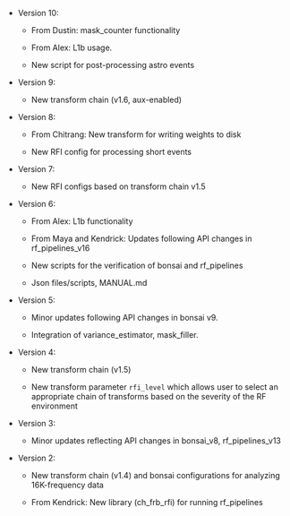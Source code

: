 - Version 10:

   - From Dustin: mask_counter functionality

   - From Alex: L1b usage.

   - New script for post-processing astro events

- Version 9:

   - New transform chain (v1.6, aux-enabled)

- Version 8:

   - From Chitrang: New transform for writing weights to disk

   - New RFI config for processing short events

- Version 7:

   - New RFI configs based on transform chain v1.5

- Version 6:

   - From Alex: L1b functionality

   - From Maya and Kendrick: Updates following API changes in rf_pipelines_v16

   - New scripts for the verification of bonsai and rf_pipelines

   - Json files/scripts, MANUAL.md

- Version 5:

   - Minor updates following API changes in bonsai v9.

   - Integration of variance_estimator, mask_filler.

- Version 4:

   - New transform chain (v1.5)

   - New transform parameter `rfi_level` which allows user to select an appropriate
   chain of transforms based on the severity of the RF environment

- Version 3:

   - Minor updates reflecting API changes in bonsai_v8, rf_pipelines_v13
 
- Version 2:

   - New transform chain (v1.4) and bonsai configurations for analyzing
     16K-frequency data

   - From Kendrick: New library (ch_frb_rfi) for running rf_pipelines
